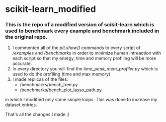 # scikit-learn_modified
### This is the repo of a modified version of scikit-learn which is used to benchmark every example and benchmark included in the original repo. 
1) I commented all of the *plt.show()* commands to every script of */examples* and */benchmarks* in order to minimize human intreaction with each script so that my energy, time and memory profiling will be more accurate. 
2) In every directory you will find the *time_peak_mem_profiler.py* which is used to do the profiling (time and max memory)
3) I made replicas of the files:
   - /benchmarks/bench_tree.py 
   - /benchmarks/bench_plot_lasso_path.py

in which I modified only some simple loops. This was done to increase my dataset entries. 

That's all the changes I made :) 
